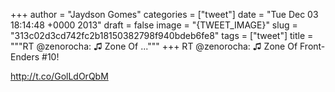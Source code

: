 
+++
author = "Jaydson Gomes"
categories = ["tweet"]
date = "Tue Dec 03 18:14:48 +0000 2013"
draft = false
image = "{TWEET_IMAGE}"
slug = "313c02d3cd742fc2b18150382798f940bdeb6fe8"
tags = ["tweet"]
title = """RT @zenorocha: ♫ Zone Of ..."""
+++
RT @zenorocha: ♫ Zone Of Front-Enders #10! 

http://t.co/GolLdOrQbM
